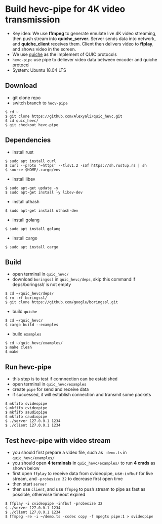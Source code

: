 
# Build **hevc-pipe** for 4K video transmission
- Key idea: We use **ffmpeg** to generate emulate live 4K video streaming, then push stream into **quiche_server**. Server sends data into network, and **quiche_client** receives them. Client then delivers video to **ffplay**, and shows video in the screen.
- We use [quiche](https://github.com/cloudflare/quiche.git) as the implement of QUIC protocols
- `hevc-pipe` use pipe to deliever video data between encoder and quiche protocol
- System: Ubuntu 18.04 LTS

## Download
- git clone repo
- switch branch to `hecv-pipe`
```shell
$ cd ~
$ git clone https://github.com/Alexyali/quic_hevc.git
$ cd quic_hevc/
$ git checkout hevc-pipe
```

## Dependencies
- install rust
```shell
$ sudo apt install curl
$ curl --proto '=https' --tlsv1.2 -sSf https://sh.rustup.rs | sh
$ source $HOME/.cargo/env
```

- install libev
```shell
$ sudo apt-get update -y
$ sudo apt-get install -y libev-dev
```

- install uthash
```shell
$ sudo apt-get install uthash-dev
```

- install golang
```shell
$ sudo apt install golang
```

- install cargo
```shell
$ sudo apt install cargo
```


## Build
- open terminal in `quic_hevc/`
- download `boringssl` in `quic_hevc/deps`, skip this command if deps/boringssl/ is not empty
```shell
$ cd ~/quic_hevc/deps/
$ rm -rf boringssl/
$ git clone https://github.com/google/boringssl.git
```

- build `quiche`
```shell
$ cd ~/quic_hevc/
$ cargo build --examples
```

- build `examples`
```shell
$ cd ~/quic_hevc/examples/
$ make clean
$ make
```

## Run **hevc-pipe**
- this step is to test if connnection can be estabished
- open terminal in `quic_hevc/examples`
- create `pipe` for send and receive data
- if successed, it will establish connection and transmit some packets
```shell
$ mkfifo svideopipe
$ mkfifo cvideopipe
$ mkfifo saudiopipe
$ mkfifo caudiopipe
$ ./server 127.0.0.1 1234
$ ./client 127.0.0.1 1234
```

## Test **hevc-pipe** with video stream
- you should first prepare a video file, such as ` demo.ts` in `quic_hevc/examples/`
- you should open **4 terminals** in `quic_hevc/examples/` to run **4 cmds** as shown below
- first open `ffplay` to receive data from cvideopipe, use`-infbuf` for live stream, and `-probesize 32` to decrease first open time
- then start `server`
- then use `client`, and use `ffmpeg` to push stream to pipe as fast as possible, otherwise timeout expired
```shell
$ ffplay -i cvideopipe -infbuf -probesize 32
$ ./server 127.0.0.1 1234
$ ./client 127.0.0.1 1234
$ ffmpeg -re -i ~/demo.ts -codec copy -f mpegts pipe:1 > svideopipe
```
